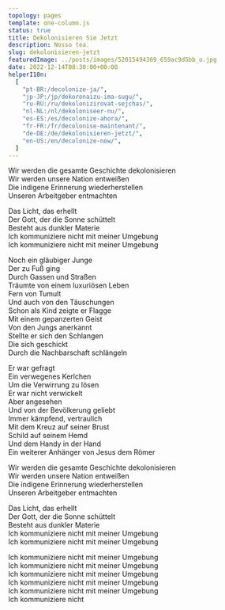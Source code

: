 ```yaml
---
topology: pages
template: one-column.js
status: true
title: Dekolonisieren Sie Jetzt
description: Nosso tea.
slug: dekolonisieren-jetzt
featuredImage: ../posts/images/52015494369_659ac9d5bb_o.jpg
date: 2022-12-14T08:30:00+00:00
helperI18n:
  [
    "pt-BR:/decolonize-ja/",
    "jp-JP:/jp/dekoronaizu-ima-sugu/",
    "ru-RU:/ru/dekolonizirovat-sejchas/",
    "nl-NL:/nl/dekoloniseer-nu/",
    "es-ES:/es/decolonize-ahora/",
    "fr-FR:/fr/decolonise-maintenant/",
    "de-DE:/de/dekolonisieren-jetzt/",
    "en-US:/en/decolonize-now/",
  ]
---
```


Wir werden die gesamte Geschichte dekolonisieren <br />
Wir werden unsere Nation entweißen <br />
Die indigene Erinnerung wiederherstellen <br />
Unseren Arbeitgeber entmachten

Das Licht, das erhellt <br />
Der Gott, der die Sonne schüttelt <br />
Besteht aus dunkler Materie <br />
Ich kommuniziere nicht mit meiner Umgebung <br />
Ich kommuniziere nicht mit meiner Umgebung

Noch ein gläubiger Junge <br />
Der zu Fuß ging <br />
Durch Gassen und Straßen <br />
Träumte von einem luxuriösen Leben <br />
Fern von Tumult <br />
Und auch von den Täuschungen <br />
Schon als Kind zeigte er Flagge <br />
Mit einem gepanzerten Geist <br />
Von den Jungs anerkannt <br />
Stellte er sich den Schlangen <br />
Die sich geschickt <br />
Durch die Nachbarschaft schlängeln

Er war gefragt <br />
Ein verwegenes Kerlchen <br />
Um die Verwirrung zu lösen <br />
Er war nicht verwickelt <br />
Aber angesehen <br />
Und von der Bevölkerung geliebt <br />
Immer kämpfend, vertraulich <br />
Mit dem Kreuz auf seiner Brust <br />
Schild auf seinem Hemd <br />
Und dem Handy in der Hand <br />
Ein weiterer Anhänger von Jesus dem Römer

Wir werden die gesamte Geschichte dekolonisieren <br />
Wir werden unsere Nation entweißen <br />
Die indigene Erinnerung wiederherstellen <br />
Unseren Arbeitgeber entmachten

Das Licht, das erhellt <br />
Der Gott, der die Sonne schüttelt <br />
Besteht aus dunkler Materie <br />
Ich kommuniziere nicht mit meiner Umgebung <br />
Ich kommuniziere nicht mit meiner Umgebung

Ich kommuniziere nicht mit meiner Umgebung <br />
Ich kommuniziere nicht mit meiner Umgebung <br />
Ich kommuniziere nicht mit meiner Umgebung <br />
Ich kommuniziere nicht mit meiner Umgebung <br />
Ich kommuniziere nicht mit meiner Umgebung <br />
Ich kommuniziere nicht
